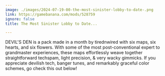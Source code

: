 ```yaml
---
image: ./images/2024-07-19-00-the-most-sinister-lobby-to-date-.png
link: https://gamebanana.com/mods/528759
ignore: false
title: The Most Sinister Lobby to Date...

---
```


DEVIL'S DEN is a pack made in a month by tirednwired with six maps, six hearts, and six flowers. With some of the most post-conventional expert to grandmaster experiences, these maps effortlessly weave together straightforward techspam, light precision, & very wacky gimmicks. If you appreciate devilish tech, banger tunes, and remarkably graceful color schemes, go check this out below!